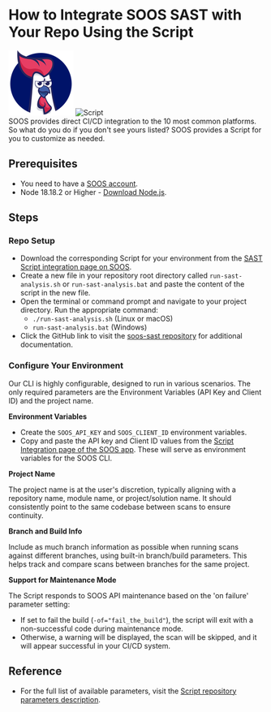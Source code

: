 # How to Integrate SOOS SAST with Your Repo Using the Script

<div>
<img src="../assets/img/SOOS-Icon.png" alt="SOOS" width="128" height="128">
<img src="../assets/img/shell.png" alt="Script" width="128" height="128">
</div>
SOOS provides direct CI/CD integration to the 10 most common platforms. So what do you do if you don't see yours listed? SOOS provides a Script for you to customize as needed.

## Prerequisites
- You need to have a [SOOS account](https://app.soos.io/register).
- Node 18.18.2 or Higher - [Download Node.js](https://nodejs.org/en/download).

## Steps

### **Repo Setup**
* Download the corresponding Script for your environment from the [SAST Script integration page on SOOS](https://app.soos.io/integrate/sast?id=script).
* Create a new file in your repository root directory called `run-sast-analysis.sh` or `run-sast-analysis.bat` and paste the content of the script in the new file.
* Open the terminal or command prompt and navigate to your project directory. Run the appropriate command:
    * `./run-sast-analysis.sh` (Linux or macOS)
    * `run-sast-analysis.bat` (Windows)
* Click the GitHub link to visit the [soos-sast repository](https://github.com/soos-io/soos-sast) for additional documentation.

### **Configure Your Environment**
Our CLI is highly configurable, designed to run in various scenarios. The only required parameters are the Environment Variables (API Key and Client ID) and the project name.

**Environment Variables**

* Create the `SOOS_API_KEY` and `SOOS_CLIENT_ID` environment variables.
* Copy and paste the API key and Client ID values from the [Script Integration page of the SOOS app](https://app.soos.io/integrate/sast?id=script). These will serve as environment variables for the SOOS CLI.

**Project Name**

The project name is at the user's discretion, typically aligning with a repository name, module name, or project/solution name. It should consistently point to the same codebase between scans to ensure continuity.

**Branch and Build Info**

Include as much branch information as possible when running scans against different branches, using built-in branch/build parameters. This helps track and compare scans between branches for the same project.

**Support for Maintenance Mode**

The Script responds to SOOS API maintenance based on the 'on failure' parameter setting:
* If set to fail the build (`-of="fail_the_build"`), the script will exit with a non-successful code during maintenance mode.
* Otherwise, a warning will be displayed, the scan will be skipped, and it will appear successful in your CI/CD system.

## Reference
* For the full list of available parameters, visit the [Script repository parameters description](https://github.com/soos-io/soos-sast?tab=readme-ov-file#parameters).